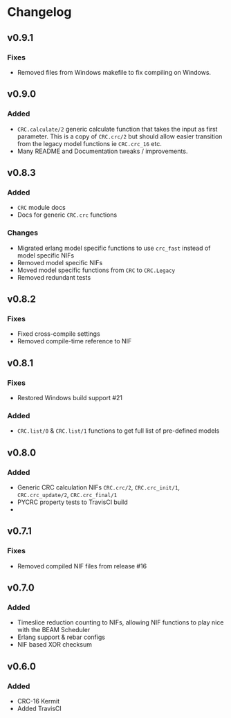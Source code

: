 # Changelog
## v0.9.1
### Fixes
- Removed files from Windows makefile to fix compiling on Windows.

## v0.9.0
### Added
- `CRC.calculate/2` generic calculate function that takes the input as first
  parameter. This is a copy of `CRC.crc/2` but should allow easier transition
  from the legacy model functions ie `CRC.crc_16` etc.
- Many README and Documentation tweaks / improvements.

## v0.8.3
### Added
- `CRC` module docs
- Docs for generic `CRC.crc` functions
### Changes
- Migrated erlang model specific functions to use `crc_fast` instead of model specific NIFs
- Removed model specific NIFs
- Moved model specific functions from `CRC` to `CRC.Legacy`
- Removed redundant tests

## v0.8.2
### Fixes
- Fixed cross-compile settings
- Removed compile-time reference to NIF

## v0.8.1
### Fixes
- Restored Windows build support #21
### Added
- `CRC.list/0` & `CRC.list/1` functions to get full list of pre-defined models

## v0.8.0
### Added
- Generic CRC calculation NIFs `CRC.crc/2`, `CRC.crc_init/1`, `CRC.crc_update/2`, `CRC.crc_final/1`
- PYCRC property tests to TravisCI build
- 

## v0.7.1
### Fixes
- Removed compiled NIF files from release #16

## v0.7.0
### Added
- Timeslice reduction counting to NIFs, allowing NIF functions to play nice with the BEAM Scheduler
- Erlang support & rebar configs
- NIF based XOR checksum 

## v0.6.0
### Added
- CRC-16 Kermit
- Added TravisCI
